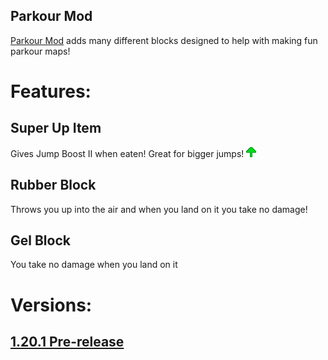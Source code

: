 Parkour Mod
---
[Parkour Mod](https://modrinth.com/project/Yk5GUpV9) adds many different blocks designed to help with making fun parkour maps!

# Features:

## Super Up Item
Gives Jump Boost II when eaten! Great for bigger jumps!
<img src="https://raw.githubusercontent.com/YelloIsTaken/parkour-mod/refs/heads/main/ParkourMod/parkourmod.png" alt="Super Up Item">
## Rubber Block
Throws you up into the air and when you land on it you take no damage!
## Gel Block
You take no damage when you land on it
# Versions:

## <a href="https://github.com/YelloIsTaken/parkour-mod/releases/tag/Prerelease">1.20.1 Pre-release<a/>
